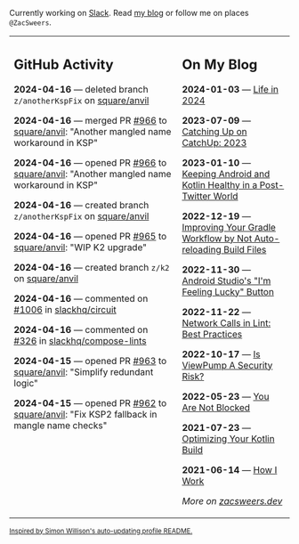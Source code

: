 Currently working on [Slack](https://slack.com/). Read [my blog](https://zacsweers.dev/) or follow me on places `@ZacSweers`.

<table><tr><td valign="top" width="60%">

## GitHub Activity
<!-- githubActivity starts -->
**2024-04-16** — deleted branch `z/anotherKspFix` on [square/anvil](https://github.com/square/anvil)

**2024-04-16** — merged PR [#966](https://github.com/square/anvil/pull/966) to [square/anvil](https://github.com/square/anvil): "Another mangled name workaround in KSP"

**2024-04-16** — opened PR [#966](https://github.com/square/anvil/pull/966) to [square/anvil](https://github.com/square/anvil): "Another mangled name workaround in KSP"

**2024-04-16** — created branch `z/anotherKspFix` on [square/anvil](https://github.com/square/anvil)

**2024-04-16** — opened PR [#965](https://github.com/square/anvil/pull/965) to [square/anvil](https://github.com/square/anvil): "WIP K2 upgrade"

**2024-04-16** — created branch `z/k2` on [square/anvil](https://github.com/square/anvil)

**2024-04-16** — commented on [#1006](https://github.com/slackhq/circuit/pull/1006#issuecomment-2059709776) in [slackhq/circuit](https://github.com/slackhq/circuit)

**2024-04-16** — commented on [#326](https://github.com/slackhq/compose-lints/issues/326#issuecomment-2059433802) in [slackhq/compose-lints](https://github.com/slackhq/compose-lints)

**2024-04-15** — opened PR [#963](https://github.com/square/anvil/pull/963) to [square/anvil](https://github.com/square/anvil): "Simplify redundant logic"

**2024-04-15** — opened PR [#962](https://github.com/square/anvil/pull/962) to [square/anvil](https://github.com/square/anvil): "Fix KSP2 fallback in mangle name checks"
<!-- githubActivity ends -->
</td><td valign="top" width="40%">

## On My Blog
<!-- blog starts -->
**2024-01-03** — [Life in 2024](https://www.zacsweers.dev/life-in-2024/)

**2023-07-09** — [Catching Up on CatchUp: 2023](https://www.zacsweers.dev/catching-up-on-catchup-2023/)

**2023-01-10** — [Keeping Android and Kotlin Healthy in a Post-Twitter World](https://www.zacsweers.dev/keeping-android-healthy/)

**2022-12-19** — [Improving Your Gradle Workflow by Not Auto-reloading Build Files](https://www.zacsweers.dev/improving-your-workflow-by-not-auto-reloading-build-files/)

**2022-11-30** — [Android Studio's "I'm Feeling Lucky" Button](https://www.zacsweers.dev/android-studios-im-feeling-lucky-button/)

**2022-11-22** — [Network Calls in Lint: Best Practices](https://www.zacsweers.dev/network-calls-in-lint-best-practices/)

**2022-10-17** — [Is ViewPump A Security Risk?](https://www.zacsweers.dev/is-viewpump-a-security-risk/)

**2022-05-23** — [You Are Not Blocked](https://www.zacsweers.dev/you-are-not-blocked/)

**2021-07-23** — [Optimizing Your Kotlin Build](https://www.zacsweers.dev/optimizing-your-kotlin-build/)

**2021-06-14** — [How I Work](https://www.zacsweers.dev/how-i-work/)
<!-- blog ends -->
_More on [zacsweers.dev](https://zacsweers.dev/)_
</td></tr></table>

<sub><a href="https://simonwillison.net/2020/Jul/10/self-updating-profile-readme/">Inspired by Simon Willison's auto-updating profile README.</a></sub>